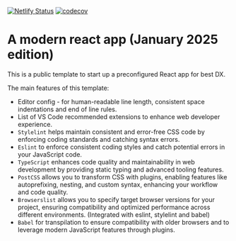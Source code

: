 [![Netlify Status](https://api.netlify.com/api/v1/badges/87b62e2d-fcc2-4a84-b570-ca63bffe66ee/deploy-status)](https://app.netlify.com/sites/modern-react-demo/deploys)
[![codecov](https://codecov.io/github/lifeisbeautifu1/modern-react-app/graph/badge.svg?token=12ZEPZOBZL)](https://codecov.io/github/lifeisbeautifu1/modern-react-app)

# A modern react app (January 2025 edition)

This is a public template to start up a preconfigured React app for best DX.

The main features of this template:

- Editor config - for human-readable line length, consistent space indentations and end of line rules.
- List of VS Code recommended extensions to enhance web developer experience.
- `Stylelint` helps maintain consistent and error-free CSS code by enforcing coding standards and catching syntax errors.
- `Eslint` to enforce consistent coding styles and catch potential errors in your JavaScript code.
- `TypeScript` enhances code quality and maintainability in web development by providing static typing and advanced tooling features.
- `PostCSS` allows you to transform CSS with plugins, enabling features like autoprefixing, nesting, and custom syntax, enhancing your workflow and code quality.
- `Browserslist` allows you to specify target browser versions for your project, ensuring compatibility and optimized performance across different environments. (Integrated with eslint, stylelint and babel)
- `Babel` for transpilation to ensure compatibility with older browsers and to leverage modern JavaScript features through plugins.
